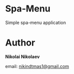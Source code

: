 # Spa-Menu

Simple spa-menu application



# Author
**Nikolai Nikolaev**

email: nikindtmas1@gmail.com

